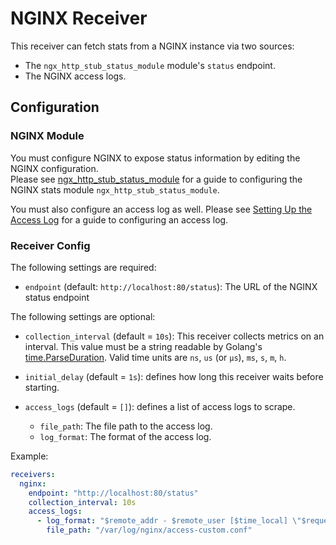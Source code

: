 # NGINX Receiver

This receiver can fetch stats from a NGINX instance via two sources:  
* The `ngx_http_stub_status_module` module's `status` endpoint.
* The NGINX access logs.

## Configuration

### NGINX Module

You must configure NGINX to expose status information by editing the NGINX configuration.  
Please see [ngx_http_stub_status_module](http://nginx.org/en/docs/http/ngx_http_stub_status_module.html) for a guide to configuring the NGINX stats module `ngx_http_stub_status_module`.

You must also configure an access log as well. Please see [Setting Up the Access Log](https://docs.nginx.com/nginx/admin-guide/monitoring/logging/#setting-up-the-access-log) for a guide to configuring an access log.

### Receiver Config

The following settings are required:

- `endpoint` (default: `http://localhost:80/status`): The URL of the NGINX status endpoint

The following settings are optional:

- `collection_interval` (default = `10s`): This receiver collects metrics on an interval. This value must be a string readable by Golang's [time.ParseDuration](https://pkg.go.dev/time#ParseDuration). Valid time units are `ns`, `us` (or `µs`), `ms`, `s`, `m`, `h`.

- `initial_delay` (default = `1s`): defines how long this receiver waits before starting.

- `access_logs` (default = `[]`): defines a list of access logs to scrape.
    - `file_path`: The file path to the access log.
    - `log_format`: The format of the access log.

Example:

```yaml
receivers:
  nginx:
    endpoint: "http://localhost:80/status"
    collection_interval: 10s
    access_logs:
      - log_format: "$remote_addr - $remote_user [$time_local] \"$request\" $status $body_bytes_sent \"$http_referer\" \"$http_user_agent\" \"$http_x_forwarded_for\"\"$upstream_cache_status\""
        file_path: "/var/log/nginx/access-custom.conf"
```
